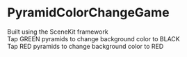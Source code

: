 # PyramidColorChangeGame
Built using the SceneKit framework <br />
Tap GREEN pyramids to change background color to BLACK <br />
Tap RED pyramids to change background color to RED <br />
